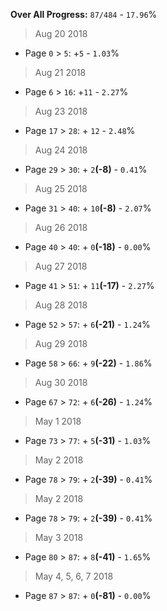 **Over All Progress:** `87/484` - `17.96`%

> Aug 20 2018
 * Page `0` > `5`: +`5` - `1.03`%
> Aug 21 2018
 * Page `6` > `16`: +`11` - `2.27`%
> Aug 23 2018
 * Page `17` > `28`: + `12` - `2.48`%
> Aug 24 2018
 * Page `29` > `30`: + `2`**(-8)** - `0.41`%
> Aug 25 2018
 * Page `31` > `40`: + `10`**(-8)** - `2.07`%
> Aug 26 2018
 * Page `40` > `40`: + `0`**(-18)** - `0.00`%
> Aug 27 2018
 * Page `41` > `51`: + `11`**(-17)** - `2.27`%
> Aug 28 2018
 * Page `52` > `57`: + `6`**(-21)** - `1.24`%
> Aug 29 2018
 * Page `58` > `66`: + `9`**(-22)** - `1.86`%
> Aug 30 2018
 * Page `67` > `72`: + `6`**(-26)** - `1.24`%
> May 1 2018
 * Page `73` > `77`: + `5`**(-31)** - `1.03`%
> May 2 2018
 * Page `78` > `79`: + `2`**(-39)** - `0.41`%
> May 2 2018
 * Page `78` > `79`: + `2`**(-39)** - `0.41`%
> May 3 2018
 * Page `80` > `87`: + `8`**(-41)** - `1.65`%
> May 4, 5, 6, 7 2018
 * Page `87` > `87`: + `0`**(-81)** - `0.00`%
